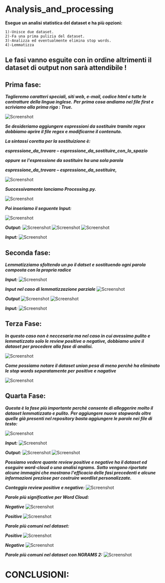 # Analysis_and_processing
 
 __Esegue un analisi statistica del dataset e ha più opzioni:__ 
     
    1)-Unisce due dataset.
    2)-Fa una prima pulizia del dataset.
    3)-Analizza ed eventualmente elimina stop words.
    4)-Lemmatizza

## Le fasi vanno esguite con in ordine altrimenti il dataset di output non sarà attendibile !
## Prima fase:
***Toglieremo caratteri speciali, siti web, e-mail, codice html e tutte le contratture della lingua inglese.***
***Per prima cosa andiamo nel file first e scriviamo alla prima riga : True.***

![Screenshot](MyScripts/OUTPUTS/Fasi_di_pulizia/1a_Fase_file_first.png)

***Se desideriamo aggiungere espressioni da sostituire tramite regex dobbiamo aprire il file regex e modificarne il contenuto.***

***La sintassi coretta per la sostituizione è:***

***espressione_da_trovare – espressione_da_sostituire_con_lo_spazio***

***oppure se l'espressione da sostituire ha una sola parola***

***espressione_da_trovare – espressione_da_sostituire,***

![Screenshot](MyScripts/OUTPUTS/Fasi_di_pulizia/util.png)

***Successivamente lanciamo Processing.py.***

![Screenshot](MyScripts/OUTPUTS/Fasi_di_pulizia/1a_Fase_lunch.png)

***Poi inseriamo il seguente Input:***

![Screenshot](MyScripts/OUTPUTS/Fasi_di_pulizia/1a_Fase.png)

***Output:***
![Screenshot](MyScripts/OUTPUTS/Fasi_di_pulizia/1a_Fase_output1.png)
![Screenshot](MyScripts/OUTPUTS/Fasi_di_pulizia/1a_Fase_outputb.png)
![Screenshot](MyScripts/OUTPUTS/Fasi_di_pulizia/1a_Fase_output2.png)

***Input:***
![Screenshot](MyScripts/OUTPUTS/Fasi_di_pulizia/1a_Fase_input.png)

## Seconda fase:
***Lemmatizziamo sfoltendo un po il datset e sostituendo ogni parola composta con la propria radice***

***Input:***
![Screenshot](MyScripts/OUTPUTS/lemmatizzazione/2a_Fase_input.png)

***Input nel caso di lemmatizzazione parziale***
![Screenshot](MyScripts/OUTPUTS/lemmatizzazione/2a_Fase_input_partial.png)

***Output***
![Screenshot](MyScripts/OUTPUTS/lemmatizzazione/2a_Fase_output1.png)
![Screenshot](MyScripts/OUTPUTS/lemmatizzazione/2a_Fase_output2.png)

***Input:***
![Screenshot](MyScripts/OUTPUTS/Fasi_di_pulizia/1a_Fase_input.png)

## Terza Fase:
***In questo caso non è neccesaria ma nel caso in cui avessimo pulito e lemmatizzato solo le review positive o***
***negative, dobbiamo unire il dataset per procedere alla fase di analisi.***

![Screenshot](MyScripts/OUTPUTS/3a_Fase/3a_Fase.png)

***Come possiamo notare il dataset union pesa di meno perchè ha eliminato le stop words separatamente per***
***positive e nagative***

![Screenshot](MyScripts/OUTPUTS/3a_Fase/3a_Fase_info.png)

## Quarta Fase:
***Questa è la fase più importante perchè consente di alleggerire molto il dataset lemmatizzato e pulito.***
***Per aggiungere nuove stopwords oltre quelle già presenti nel repository basta aggiungere le parole nei file di testo:***

![Screenshot](MyScripts/OUTPUTS/stopwords/stopwords.png)

***Input:***
![Screenshot](MyScripts/OUTPUTS/4a_fase/4a_Fase_input.png)

***Output:***
![Screenshot](MyScripts/OUTPUTS/4a_fase/4a_Fase_output.png)
![Screenshot](MyScripts/OUTPUTS/4a_fase/4a_Fase_output1.png)

***Possiamo vedere quante review positive e negative ha il dataset ed eseguire word-cloud o una analisi ngrams.***
***Sotto vengono riportate alcune immagini che mostrano l'efficacia delle fasi precedenti e alcune informazioni***
***preziose per costruire wordlist personalizzate.***

***Conteggio review positive e negative:***
![Screenshot](MyScripts/OUTPUTS/count_negative_positive.png)

***Parole più significative per Word Cloud:***

***Negative***
![Screenshot](MyScripts/OUTPUTS/word_cloud_negative.png)

***Positive***
![Screenshot](MyScripts/OUTPUTS/word_cloud_positive.png)

***Parole più comuni nel dataset:***

***Positive***
![Screenshot](MyScripts/OUTPUTS/most_common50_positive.png)

***Negative***
![Screenshot](MyScripts/OUTPUTS/most_common_negative.png)

***Parole più comuni nel dataset con NGRAMS 2:***
![Screenshot](MyScripts/OUTPUTS/ngrams2_negative_top50.png)

# CONCLUSIONI:

